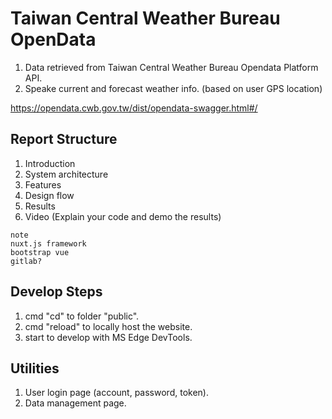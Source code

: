 # Taiwan Central Weather Bureau OpenData

1. Data retrieved from Taiwan Central Weather Bureau Opendata Platform API.
2. Speake current and forecast weather info. (based on user GPS location)

<https://opendata.cwb.gov.tw/dist/opendata-swagger.html#/>

## Report Structure

1. Introduction
2. System architecture
3. Features
4. Design flow
5. Results
6. Video (Explain your code and demo the results)

```
note
nuxt.js framework
bootstrap vue
gitlab?
```

## Develop Steps

1. cmd "cd" to folder "public".
2. cmd "reload" to locally host the website.
3. start to develop with MS Edge DevTools.

## Utilities

1. User login page (account, password, token).
2. Data management page.